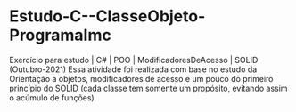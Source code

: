 # Estudo-C--ClasseObjeto-ProgramaImc
Exercício para estudo | C# | POO | ModificadoresDeAcesso | SOLID (Outubro-2021)
Essa atividade foi realizada com base no estudo da Orientação a objetos, modificadores de acesso e um pouco do primeiro princípio do SOLID (cada classe tem somente um propósito, evitando assim o acúmulo de funções)

